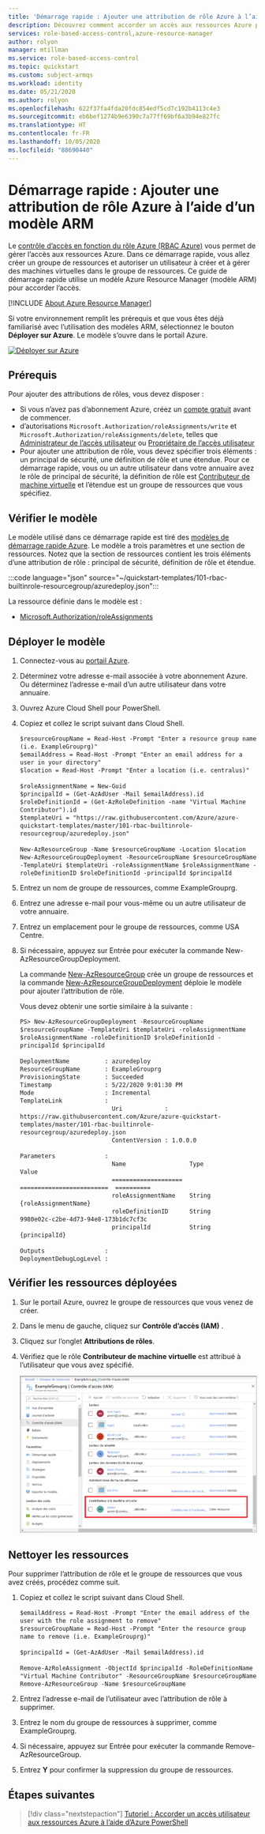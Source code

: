 ```yaml
---
title: 'Démarrage rapide : Ajouter une attribution de rôle Azure à l’aide d’un modèle Azure Resource Manager - Azure RBAC'
description: Découvrez comment accorder un accès aux ressources Azure pour un utilisateur sur l’étendue du groupe de ressources à l’aide de modèles Azure Resource Manager et du contrôle d’accès en fonction du rôle Azure (RBAC Azure).
services: role-based-access-control,azure-resource-manager
author: rolyon
manager: mtillman
ms.service: role-based-access-control
ms.topic: quickstart
ms.custom: subject-armqs
ms.workload: identity
ms.date: 05/21/2020
ms.author: rolyon
ms.openlocfilehash: 622f37fa4fda20fdc854edf5cd7c192b4113c4e3
ms.sourcegitcommit: eb6bef1274b9e6390c7a77ff69bf6a3b94e827fc
ms.translationtype: HT
ms.contentlocale: fr-FR
ms.lasthandoff: 10/05/2020
ms.locfileid: "88690440"
---
```

# <a name="quickstart-add-an-azure-role-assignment-using-an-arm-template"></a>Démarrage rapide : Ajouter une attribution de rôle Azure à l’aide d’un modèle ARM

Le [contrôle d’accès en fonction du rôle Azure (RBAC Azure)](overview.md) vous permet de gérer l’accès aux ressources Azure. Dans ce démarrage rapide, vous allez créer un groupe de ressources et autoriser un utilisateur à créer et à gérer des machines virtuelles dans le groupe de ressources. Ce guide de démarrage rapide utilise un modèle Azure Resource Manager (modèle ARM) pour accorder l’accès.

[!INCLUDE [About Azure Resource Manager](../../includes/resource-manager-quickstart-introduction.md)]

Si votre environnement remplit les prérequis et que vous êtes déjà familiarisé avec l’utilisation des modèles ARM, sélectionnez le bouton **Déployer sur Azure**. Le modèle s’ouvre dans le portail Azure.

[![Déployer sur Azure](../media/template-deployments/deploy-to-azure.svg)](https://portal.azure.com/#create/Microsoft.Template/uri/https%3A%2F%2Fraw.githubusercontent.com%2FAzure%2Fazure-quickstart-templates%2Fmaster%2F101-rbac-builtinrole-resourcegroup%2Fazuredeploy.json)

## <a name="prerequisites"></a>Prérequis

Pour ajouter des attributions de rôles, vous devez disposer :

- Si vous n’avez pas d’abonnement Azure, créez un [compte gratuit](https://azure.microsoft.com/free/?WT.mc_id=A261C142F) avant de commencer.
- d’autorisations `Microsoft.Authorization/roleAssignments/write` et `Microsoft.Authorization/roleAssignments/delete`, telles que [Administrateur de l’accès utilisateur](built-in-roles.md#user-access-administrator) ou [Propriétaire de l’accès utilisateur](built-in-roles.md#owner)
- Pour ajouter une attribution de rôle, vous devez spécifier trois éléments : un principal de sécurité, une définition de rôle et une étendue. Pour ce démarrage rapide, vous ou un autre utilisateur dans votre annuaire avez le rôle de principal de sécurité, la définition de rôle est [Contributeur de machine virtuelle](built-in-roles.md#virtual-machine-contributor) et l’étendue est un groupe de ressources que vous spécifiez.

## <a name="review-the-template"></a>Vérifier le modèle

Le modèle utilisé dans ce démarrage rapide est tiré des [modèles de démarrage rapide Azure](https://azure.microsoft.com/resources/templates/101-rbac-builtinrole-resourcegroup/). Le modèle a trois paramètres et une section de ressources. Notez que la section de ressources contient les trois éléments d’une attribution de rôle : principal de sécurité, définition de rôle et étendue.

:::code language="json" source="~/quickstart-templates/101-rbac-builtinrole-resourcegroup/azuredeploy.json":::

La ressource définie dans le modèle est :

- [Microsoft.Authorization/roleAssignments](/azure/templates/Microsoft.Authorization/roleAssignments)

## <a name="deploy-the-template"></a>Déployer le modèle

1. Connectez-vous au [portail Azure](https://portal.azure.com).

1. Déterminez votre adresse e-mail associée à votre abonnement Azure. Ou déterminez l’adresse e-mail d’un autre utilisateur dans votre annuaire.

1. Ouvrez Azure Cloud Shell pour PowerShell.

1. Copiez et collez le script suivant dans Cloud Shell.

    ```azurepowershell
    $resourceGroupName = Read-Host -Prompt "Enter a resource group name (i.e. ExampleGrouprg)"
    $emailAddress = Read-Host -Prompt "Enter an email address for a user in your directory"
    $location = Read-Host -Prompt "Enter a location (i.e. centralus)"
    
    $roleAssignmentName = New-Guid
    $principalId = (Get-AzAdUser -Mail $emailAddress).id
    $roleDefinitionId = (Get-AzRoleDefinition -name "Virtual Machine Contributor").id
    $templateUri = "https://raw.githubusercontent.com/Azure/azure-quickstart-templates/master/101-rbac-builtinrole-resourcegroup/azuredeploy.json"
    
    New-AzResourceGroup -Name $resourceGroupName -Location $location
    New-AzResourceGroupDeployment -ResourceGroupName $resourceGroupName -TemplateUri $templateUri -roleAssignmentName $roleAssignmentName -roleDefinitionID $roleDefinitionId -principalId $principalId
    ```

1. Entrez un nom de groupe de ressources, comme ExampleGrouprg.

1. Entrez une adresse e-mail pour vous-même ou un autre utilisateur de votre annuaire.

1. Entrez un emplacement pour le groupe de ressources, comme USA Centre.

1. Si nécessaire, appuyez sur Entrée pour exécuter la commande New-AzResourceGroupDeployment.

    La commande [New-AzResourceGroup](/powershell/module/az.resources/new-azresourcegroup) crée un groupe de ressources et la commande [New-AzResourceGroupDeployment](/powershell/module/az.resources/new-azresourcegroupdeployment) déploie le modèle pour ajouter l’attribution de rôle.

    Vous devez obtenir une sortie similaire à la suivante :

    ```azurepowershell
    PS> New-AzResourceGroupDeployment -ResourceGroupName $resourceGroupName -TemplateUri $templateUri -roleAssignmentName $roleAssignmentName -roleDefinitionID $roleDefinitionId -principalId $principalId
    
    DeploymentName          : azuredeploy
    ResourceGroupName       : ExampleGrouprg
    ProvisioningState       : Succeeded
    Timestamp               : 5/22/2020 9:01:30 PM
    Mode                    : Incremental
    TemplateLink            :
                              Uri            : https://raw.githubusercontent.com/Azure/azure-quickstart-templates/master/101-rbac-builtinrole-resourcegroup/azuredeploy.json
                              ContentVersion : 1.0.0.0
    
    Parameters              :
                              Name                  Type                       Value
                              ====================  =========================  ==========
                              roleAssignmentName    String                     {roleAssignmentName}
                              roleDefinitionID      String                     9980e02c-c2be-4d73-94e8-173b1dc7cf3c
                              principalId           String                     {principalId}
    
    Outputs                 :
    DeploymentDebugLogLevel :
    ```

## <a name="review-deployed-resources"></a>Vérifier les ressources déployées

1. Sur le portail Azure, ouvrez le groupe de ressources que vous venez de créer.

1. Dans le menu de gauche, cliquez sur **Contrôle d’accès (IAM)** .

1. Cliquez sur l’onglet **Attributions de rôles**.

1. Vérifiez que le rôle **Contributeur de machine virtuelle** est attribué à l’utilisateur que vous avez spécifié.

   ![Nouvelle affectation de rôle](./media/quickstart-role-assignments-template/role-assignment-portal.png)

## <a name="clean-up-resources"></a>Nettoyer les ressources

Pour supprimer l’attribution de rôle et le groupe de ressources que vous avez créés, procédez comme suit.

1. Copiez et collez le script suivant dans Cloud Shell.

    ```azurepowershell
    $emailAddress = Read-Host -Prompt "Enter the email address of the user with the role assignment to remove"
    $resourceGroupName = Read-Host -Prompt "Enter the resource group name to remove (i.e. ExampleGrouprg)"
    
    $principalId = (Get-AzAdUser -Mail $emailAddress).id
    
    Remove-AzRoleAssignment -ObjectId $principalId -RoleDefinitionName "Virtual Machine Contributor" -ResourceGroupName $resourceGroupName
    Remove-AzResourceGroup -Name $resourceGroupName
    ```
    
1. Entrez l’adresse e-mail de l’utilisateur avec l’attribution de rôle à supprimer.

1. Entrez le nom du groupe de ressources à supprimer, comme ExampleGrouprg.

1. Si nécessaire, appuyez sur Entrée pour exécuter la commande Remove-AzResourceGroup.

1. Entrez **Y** pour confirmer la suppression du groupe de ressources.

## <a name="next-steps"></a>Étapes suivantes

> [!div class="nextstepaction"]
> [Tutoriel : Accorder un accès utilisateur aux ressources Azure à l’aide d’Azure PowerShell](tutorial-role-assignments-user-powershell.md)